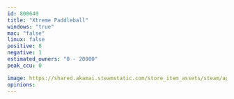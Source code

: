 ```yaml
---
id: 800640
title: "Xtreme Paddleball"
windows: "true"
mac: "false"
linux: false
positive: 8
negative: 1
estimated_owners: "0 - 20000"
peak_ccu: 0

image: https://shared.akamai.steamstatic.com/store_item_assets/steam/apps/800640/header.jpg?t=1654654166
opinions:
---
```

